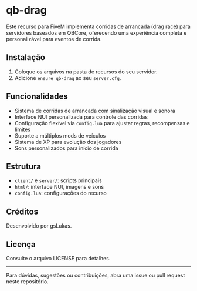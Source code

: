 # qb-drag

Este recurso para FiveM implementa corridas de arrancada (drag race) para servidores baseados em QBCore, oferecendo uma experiência completa e personalizável para eventos de corrida.

## Instalação

1. Coloque os arquivos na pasta de recursos do seu servidor.
2. Adicione `ensure qb-drag` ao seu `server.cfg`.

## Funcionalidades
- Sistema de corridas de arrancada com sinalização visual e sonora
- Interface NUI personalizada para controle das corridas
- Configuração flexível via `config.lua` para ajustar regras, recompensas e limites
- Suporte a múltiplos mods de veículos
- Sistema de XP para evolução dos jogadores
- Sons personalizados para início de corrida

## Estrutura
- `client/` e `server/`: scripts principais
- `html/`: interface NUI, imagens e sons
- `config.lua`: configurações do recurso

## Créditos
Desenvolvido por gsLukas.

## Licença
Consulte o arquivo LICENSE para detalhes.

---
Para dúvidas, sugestões ou contribuições, abra uma issue ou pull request neste repositório.
